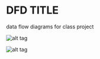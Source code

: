 # DFD TITLE

data flow diagrams for class project 

![alt tag](https://cloud.githubusercontent.com/assets/16803700/18236849/4b0ff0c8-72f0-11e6-9e3d-a8fbfb56f757.png)

![alt tag](https://cloud.githubusercontent.com/assets/16803700/18334467/46e94702-753d-11e6-92b2-fff73f6a2190.png)
